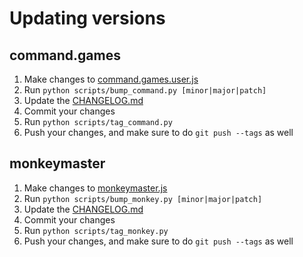 # Updating versions

## command.games

1. Make changes to [command.games.user.js](/src/command.games.user.js)
2. Run `python scripts/bump_command.py [minor|major|patch]`
3. Update the [CHANGELOG.md](/CHANGELOG.md)
4. Commit your changes
5. Run `python scripts/tag_command.py`
6. Push your changes, and make sure to do `git push --tags` as well

## monkeymaster

1. Make changes to [monkeymaster.js](/src/monkeymaster/monkeymaster.js)
2. Run `python scripts/bump_monkey.py [minor|major|patch]`
3. Update the [CHANGELOG.md](/src/monkeymaster/CHANGELOG.md)
4. Commit your changes
5. Run `python scripts/tag_monkey.py`
6. Push your changes, and make sure to do `git push --tags` as well
